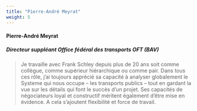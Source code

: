 ```yaml
---
title: "Pierre-André Meyrat"
weight: 5
---
```

#### Pierre-André Meyrat
##### Directeur suppléant Office fédéral des transports OFT (BAV)
> Je travaille avec Frank Schley depuis plus de 20 ans soit comme collègue, comme supérieur hiérarchique ou comme pair. Dans tous ces rôle, j’ai toujours apprécié sa capacité à analyser globalement  le Systeme qui nous occupe – les transports publics – tout en gardant la vue sur les détails qui font le succès d’un projet. Ses capacités de négociateurs loyal et constructif méritent également d’être mise en évidence. A cela s’ajoutent flexibilité et force de travail.
